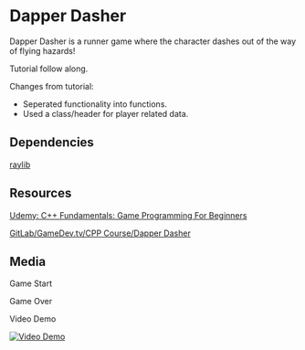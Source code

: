 # Dapper Dasher
Dapper Dasher is a runner game where the character dashes out of the way of flying hazards!

Tutorial follow along.

Changes from tutorial:
- Seperated functionality into functions.
- Used a class/header for player related data.


## Dependencies
[raylib](https://www.raylib.com/)


## Resources
[Udemy: C++ Fundamentals: Game Programming For Beginners](https://www.udemy.com/course/cpp-fundamentals/)

[GitLab/GameDev.tv/CPP Course/Dapper Dasher](https://gitlab.com/GameDevTV/CPPCourse/dapper-dasher/-/tree/master?ref_type=heads)

## Media
Game Start


Game Over


Video Demo

[![Video Demo](https://img.youtube.com/vi/<ID-NUMBER-HERE>/0.jpg)](https://www.youtube.com/watch?v=<ID-NUMBER-HERE>)